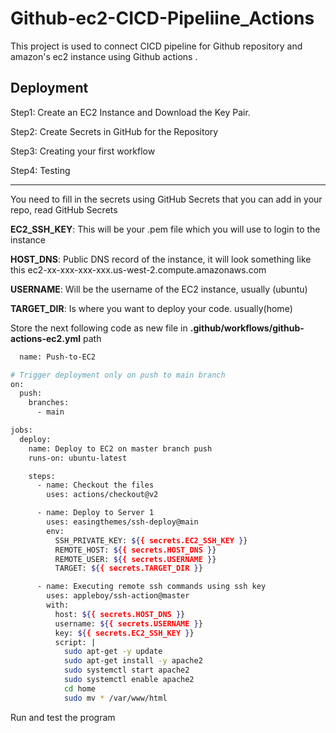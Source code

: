 
# Github-ec2-CICD-Pipeliine_Actions

This project is used to connect CICD pipeline for Github repository and amazon's ec2 instance using Github actions .




## Deployment

Step1: Create an EC2 Instance and Download the Key Pair.

Step2: Create Secrets in GitHub for the Repository

Step3: Creating your first workflow

Step4: Testing

---
You need to fill in the secrets using GitHub Secrets that you can add in your repo, read GitHub Secrets

**EC2_SSH_KEY**: This will be your .pem file which you will use to login to the instance

**HOST_DNS**: Public DNS record of the instance, it will look something like this ec2-xx-xxx-xxx-xxx.us-west-2.compute.amazonaws.com

**USERNAME**: Will be the username of the EC2 instance, usually (ubuntu)

**TARGET_DIR**: Is where you want to deploy your code. usually(home)

Store the next following code as new file  in **.github/workflows/github-actions-ec2.yml** path

```bash
  name: Push-to-EC2

# Trigger deployment only on push to main branch
on:
  push:
    branches:
      - main

jobs:
  deploy:
    name: Deploy to EC2 on master branch push
    runs-on: ubuntu-latest

    steps:
      - name: Checkout the files
        uses: actions/checkout@v2

      - name: Deploy to Server 1
        uses: easingthemes/ssh-deploy@main
        env:
          SSH_PRIVATE_KEY: ${{ secrets.EC2_SSH_KEY }}
          REMOTE_HOST: ${{ secrets.HOST_DNS }}
          REMOTE_USER: ${{ secrets.USERNAME }}
          TARGET: ${{ secrets.TARGET_DIR }}

      - name: Executing remote ssh commands using ssh key
        uses: appleboy/ssh-action@master
        with:
          host: ${{ secrets.HOST_DNS }}
          username: ${{ secrets.USERNAME }}
          key: ${{ secrets.EC2_SSH_KEY }}
          script: |
            sudo apt-get -y update
            sudo apt-get install -y apache2
            sudo systemctl start apache2
            sudo systemctl enable apache2
            cd home
            sudo mv * /var/www/html
```

Run and test the program